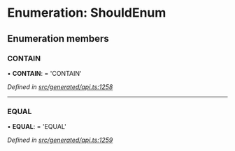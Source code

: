 # Enumeration: ShouldEnum

## Enumeration members

###  CONTAIN

• **CONTAIN**: =  <any>'CONTAIN'

*Defined in [src/generated/api.ts:1258](https://github.com/mailslurp/mailslurp-client-ts-js/blob/9736ebe/src/generated/api.ts#L1258)*

___

###  EQUAL

• **EQUAL**: =  <any>'EQUAL'

*Defined in [src/generated/api.ts:1259](https://github.com/mailslurp/mailslurp-client-ts-js/blob/9736ebe/src/generated/api.ts#L1259)*
